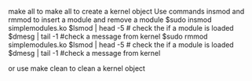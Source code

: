 make all to make all to create a kernel object
Use commands insmod and rmmod to insert a module and remove a module
$sudo insmod simplemodules.ko
$lsmod | head -5 # check the if a module is loaded
$dmesg | tail -1 #check a message from kernel
$sudo rmmod simplemodules.ko
$lsmod | head -5 # check the if a module is loaded
$dmesg | tail -1 #check a message from kernel


or use make clean to clean a kernel object
